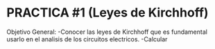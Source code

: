 # PRACTICA #1 (Leyes de Kirchhoff)
Objetivo General:
-Conocer las leyes de Kirchhoff que es fundamental usarlo en el analisis de los circuitos electricos.
-Calcular 

